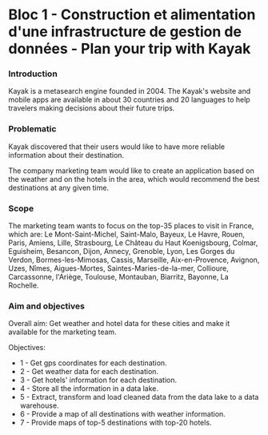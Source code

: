 # Bloc 1 - Construction et alimentation d'une infrastructure de gestion de données - Plan your trip with Kayak

### Introduction

Kayak is a metasearch engine founded in 2004. The Kayak's website and mobile apps are available in about 30 countries and 20 languages to help travelers making decisions about their future trips.

### Problematic

Kayak discovered that their users would like to have more reliable information about their destination.

The company marketing team would like to create an application based on the weather and on the hotels in the area, which would recommend the best destinations at any given time.

### Scope

The marketing team wants to focus on the top-35 places to visit in France, which are: Le Mont-Saint-Michel, Saint-Malo, Bayeux, Le Havre, Rouen, Paris, Amiens, Lille, Strasbourg, Le Château du Haut Koenigsbourg, Colmar, Eguisheim, Besancon, Dijon, Annecy, Grenoble, Lyon, Les Gorges du Verdon, Bormes-les-Mimosas, Cassis, Marseille, Aix-en-Provence, Avignon, Uzes, Nîmes, Aigues-Mortes, Saintes-Maries-de-la-mer, Collioure, Carcassonne, l'Ariège, Toulouse, Montauban, Biarritz, Bayonne, La Rochelle.

### Aim and objectives

Overall aim: Get weather and hotel data for these cities and make it available for the marketing team.

Objectives:
- 1 - Get gps coordinates for each destination.
- 2 - Get weather data for each destination.
- 3 - Get hotels' information for each destination.
- 4 - Store all the information in a data lake.
- 5 - Extract, transform and load cleaned data from the data lake to a data warehouse.
- 6 - Provide a map of all destinations with weather information.
- 7 - Provide maps of top-5 destinations with top-20 hotels.
